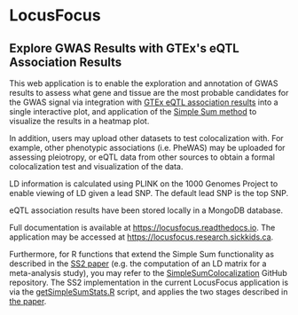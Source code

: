 # LocusFocus
## Explore GWAS Results with GTEx's eQTL Association Results 

This web application is to enable the exploration and annotation of GWAS results to assess what gene and tissue are the most probable candidates for the GWAS signal via integration with [GTEx eQTL association results](https://gtexportal.org/home/) into a single interactive plot, and application of the [Simple Sum method](https://journals.plos.org/plosgenetics/article?id=10.1371/journal.pgen.1008007) to visualize the results in a heatmap plot.

In addition, users may upload other datasets to test colocalization with. For example, other phenotypic associations (i.e. PheWAS) may be uploaded for assessing pleiotropy, or eQTL data from other sources to obtain a formal colocalization test and visualization of the data.

LD information is calculated using PLINK on the 1000 Genomes Project to enable viewing of LD given a lead SNP. The default lead SNP is the top SNP.

eQTL association results have been stored locally in a MongoDB database. 

Full documentation is available at https://locusfocus.readthedocs.io.
The application may be accessed at https://locusfocus.research.sickkids.ca.

Furthermore, for R functions that extend the Simple Sum functionality as described in the [SS2 paper]("https://") (e.g. the computation of an LD matrix for a meta-analysis study), you may refer to the [SimpleSumColocalization](https://github.com/naim-panjwani/SimpleSumColocalization) GitHub repository. The SS2 implementation in the current LocusFocus application is via the [getSimpleSumStats.R](https://github.com/naim-panjwani/LocusFocus/blob/master/getSimpleSumStats.R) script, and applies the two stages described in [the paper]("https://").

